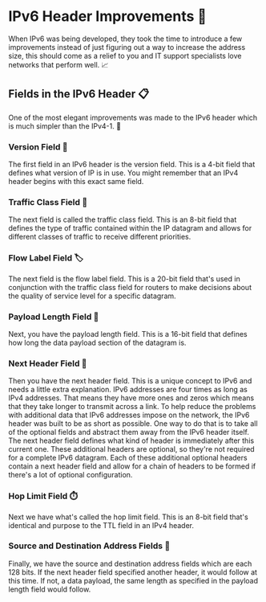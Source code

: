 # IPv6 Header Improvements 🚀

When IPv6 was being developed, they took the time to introduce a few improvements instead of just figuring out a way to increase the address size, this should come as a relief to you and IT support specialists love networks that perform well. 📈

## Fields in the IPv6 Header 📋

One of the most elegant improvements was made to the IPv6 header which is much simpler than the IPv4-1. 🤩

### Version Field 🔖
The first field in an IPv6 header is the version field. This is a 4-bit field that defines what version of IP is in use. You might remember that an IPv4 header begins with this exact same field.

### Traffic Class Field 🚦
The next field is called the traffic class field. This is an 8-bit field that defines the type of traffic contained within the IP datagram and allows for different classes of traffic to receive different priorities.

### Flow Label Field 🏷️
The next field is the flow label field. This is a 20-bit field that's used in conjunction with the traffic class field for routers to make decisions about the quality of service level for a specific datagram.

### Payload Length Field 📏
Next, you have the payload length field. This is a 16-bit field that defines how long the data payload section of the datagram is.

### Next Header Field 🔗
Then you have the next header field. This is a unique concept to IPv6 and needs a little extra explanation. IPv6 addresses are four times as long as IPv4 addresses. That means they have more ones and zeros which means that they take longer to transmit across a link. To help reduce the problems with additional data that IPv6 addresses impose on the network, the IPv6 header was built to be as short as possible. One way to do that is to take all of the optional fields and abstract them away from the IPv6 header itself. The next header field defines what kind of header is immediately after this current one. These additional headers are optional, so they're not required for a complete IPv6 datagram. Each of these additional optional headers contain a next header field and allow for a chain of headers to be formed if there's a lot of optional configuration.

### Hop Limit Field ⏱️
Next we have what's called the hop limit field. This is an 8-bit field that's identical and purpose to the TTL field in an IPv4 header.

### Source and Destination Address Fields 📍
Finally, we have the source and destination address fields which are each 128 bits. If the next header field specified another header, it would follow at this time. If not, a data payload, the same length as specified in the payload length field would follow.
